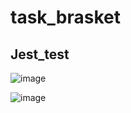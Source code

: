# task_brasket

## Jest_test
![image](https://user-images.githubusercontent.com/56951952/116398226-3b329780-a830-11eb-9a39-8ed7856de3c9.png)

![image](https://user-images.githubusercontent.com/56951952/116398277-4980b380-a830-11eb-9e06-34ce6ce7f2e1.png)
